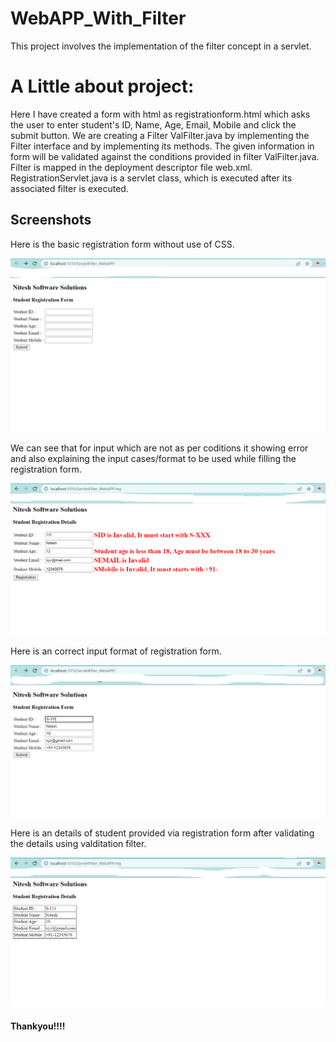 
# WebAPP_With_Filter

This project involves the implementation of the filter concept in a servlet.

# A Little about project:
Here I have created a form with html as registrationform.html which asks the user to enter student's ID, Name, Age, Email, Mobile and click the submit button.  We are creating a Filter ValFilter.java by implementing the Filter interface and by implementing its methods. The given information in form will be validated against the conditions provided in filter ValFilter.java. Filter is mapped in the deployment descriptor file web.xml. RegistrationServlet.java  is a servlet class, which is executed after its associated filter is executed.




## Screenshots

Here is the basic registration form without use of CSS.


![Registration Form](/images/registrationform.png)




We can see that for input which are not as per coditions it showing error and also explaining the input cases/format to be used while filling the registration form.


![Error validating](https://raw.githubusercontent.com/Nitesh232/WebAPP_With_Filter/main/images/validition_error.png)




Here is an correct input format of registration form.


![Correct Input Format](https://raw.githubusercontent.com/Nitesh232/WebAPP_With_Filter/main/images/correct_Input.png)




Here is an details of student provided via registration form after validating the details using valditation filter.


![Final output](https://raw.githubusercontent.com/Nitesh232/WebAPP_With_Filter/main/images/output.png)





#### Thankyou!!!!
